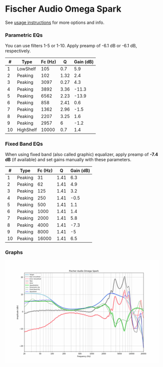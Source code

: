 # Fischer Audio Omega Spark
See [usage instructions](https://github.com/jaakkopasanen/AutoEq#usage) for more options and info.

### Parametric EQs
You can use filters 1-5 or 1-10. Apply preamp of -6.1 dB or -6.1 dB, respectively.

|   # | Type      |   Fc (Hz) |    Q |   Gain (dB) |
|-----|-----------|-----------|------|-------------|
|   1 | LowShelf  |       105 | 0.7  |         5.9 |
|   2 | Peaking   |       102 | 1.32 |         2.4 |
|   3 | Peaking   |      3097 | 0.27 |         4.3 |
|   4 | Peaking   |      3892 | 3.36 |       -11.3 |
|   5 | Peaking   |      6562 | 2.23 |       -13.9 |
|   6 | Peaking   |       858 | 2.41 |         0.6 |
|   7 | Peaking   |      1362 | 2.96 |        -1.5 |
|   8 | Peaking   |      2207 | 3.25 |         1.6 |
|   9 | Peaking   |      2957 | 6    |        -1.2 |
|  10 | HighShelf |     10000 | 0.7  |         1.4 |

### Fixed Band EQs
When using fixed band (also called graphic) equalizer, apply preamp of **-7.4 dB** (if available) and set gains manually with these parameters.

|   # | Type    |   Fc (Hz) |    Q |   Gain (dB) |
|-----|---------|-----------|------|-------------|
|   1 | Peaking |        31 | 1.41 |         6.3 |
|   2 | Peaking |        62 | 1.41 |         4.9 |
|   3 | Peaking |       125 | 1.41 |         3.2 |
|   4 | Peaking |       250 | 1.41 |        -0.5 |
|   5 | Peaking |       500 | 1.41 |         1.1 |
|   6 | Peaking |      1000 | 1.41 |         1.4 |
|   7 | Peaking |      2000 | 1.41 |         5.8 |
|   8 | Peaking |      4000 | 1.41 |        -7.3 |
|   9 | Peaking |      8000 | 1.41 |        -5   |
|  10 | Peaking |     16000 | 1.41 |         6.5 |

### Graphs
![](./Fischer%20Audio%20Omega%20Spark.png)
